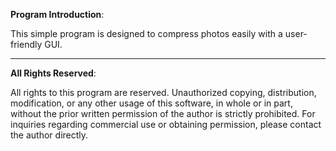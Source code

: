 **Program Introduction**:

This simple program is designed to compress photos easily with a user-friendly GUI.

---

**All Rights Reserved**:

All rights to this program are reserved. Unauthorized copying, distribution, modification, or any other usage of this software, in whole or in part, without the prior written permission of the author is strictly prohibited. For inquiries regarding commercial use or obtaining permission, please contact the author directly.

